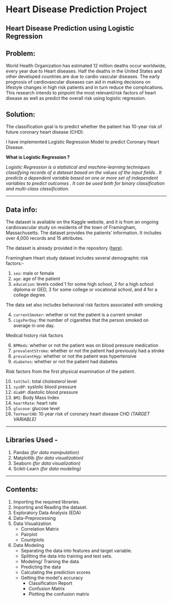 # Heart Disease Prediction Project

## Heart Disease Prediction using Logistic Regression

## Problem:

World Health Organization has estimated 12 million deaths occur worldwide, every year due to Heart diseases. Half the deaths in the United States and other developed countries are due to cardio vascular diseases. The early prognosis of cardiovascular diseases can aid in making decisions on lifestyle changes in high risk patients and in turn reduce the complications. This research intends to pinpoint the most relevant/risk factors of heart disease as well as predict the overall risk using logistic regression.

## Solution:

The classification goal is to predict whether the patient has 10-year risk of future coronary heart disease (CHD).

I have implemented Logistic Regression Model to predict Coronary Heart Disease.

**What is Logistic Regression ?**

_Logistic Regression is a statistical and machine-learning techniques classifying records of a dataset based on the values of the input fields . It predicts a dependent variable based on one or more set of independent variables to predict outcomes . It can be used both for binary classification and multi-class classification._

---

## Data info:

The dataset is available on the Kaggle website, and it is from an ongoing cardiovascular study on residents of the town of Framingham, Massachusetts. The dataset provides the patients’ information. It includes over 4,000 records and 15 attributes.

The dataset is already provided in the repository ([here](https://github.com/Rohan-Rajesh/Heart-Disease-Prediction/blob/master/framingham.csv)).

Framingham Heart study dataset includes several demographic risk factors:-

1. `sex`: male or female
2. `age`: age of the patient
3. `education`: levels coded 1 for some high school, 2 for a high school diploma or GED, 3 for some college or vocational school, and 4 for a college degree.

The data set also includes behavioral risk factors associated with smoking

4. `currentSmoker`: whether or not the patient is a current smoker
5. `cigsPerDay`: the number of cigarettes that the person smoked on average in one day.

Medical history risk factors

6. `BPMeds`: whether or not the patient was on blood pressure medication
7. `prevalentStroke`: whether or not the patient had previously had a stroke
8. `prevalentHyp`: whether or not the patient was hypertensive
9. `diabetes`: whether or not the patient had diabetes

Risk factors from the first physical examination of the patient.

10. `totChol`: total cholesterol level
11. `sysBP`: systolic blood pressure
12. `diaBP`: diastolic blood pressure
13. `BMI`: Body Mass Index
14. `heartRate`: heart rate
15. `glucose`: glucose level
16. `TenYearCHD`: 10 year risk of coronary heart disease CHD _(TARGET VARIABLE)_

---

## Libraries Used -

1. Pandas _(for data manipulation)_
2. Matplotlib _(for data visualization)_
3. Seaborn _(for data visualization)_
4. Scikit-Learn _(for data modeling)_

---

## Contents:

1. Importing the required libraries.
2. Importing and Reading the dataset.
3. Exploratory Data Analysis (EDA)
4. Data-Preprocessing
5. Data Visualization
   - Correlation Matrix
   - Pairplot
   - Countplots
6. Data Modeling
   - Separating the data into features and target variable.
   - Splitting the data into training and test sets.
   - Modeling/ Training the data
   - Predicting the data
   - Calculating the prediction scores
   - Getting the model's accuracy
     - Classification Report
     - Confusion Matrix
     - Plotting the confusion matrix
